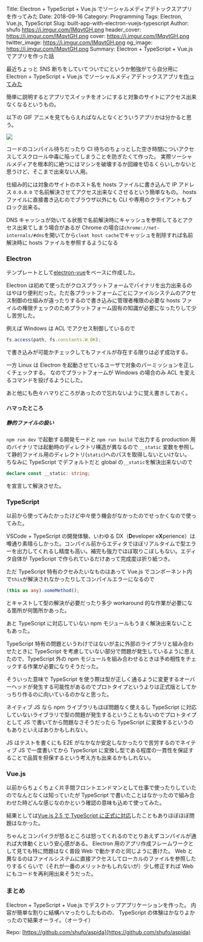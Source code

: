 Title: Electron + TypeScript + Vue.js でソーシャルメディアデトックスアプリを作ってみた
Date: 2018-09-16
Category: Programming
Tags: Electron, Vue.js, TypeScript
Slug: built-app-with-electron-vuejs-typescript
Author: shufo
https://i.imgur.com/IMqvtGH.png
header_cover: https://i.imgur.com/IMqvtGH.png
cover: https://i.imgur.com/IMqvtGH.png
twitter_image: https://i.imgur.com/IMqvtGH.png
og_image: https://i.imgur.com/IMqvtGH.png
Summary: Electron + TypeScript + Vue.js でアプリを作った話

最近ちょっと SNS 断ちをしていてついでにというか勉強がてら自分用に Electron + TypeScript + Vue.js でソーシャルメディアデトックスアプリを[作ってみた](https://github.com/shufo/aspida)

簡単に説明するとアプリでスイッチをオンにすると対象のサイトにアクセス出来なくなるというもの。

以下の GIF アニメを見てもらえればなんとなくどういうアプリかは分かると思う。

![](https://github.com/shufo/aspida/wiki/assets/description.gif)

コードのコンパイル待ちだったり CI 待ちのちょっとした空き時間についアクセスしてスクロール中毒に陥ってしまうことを防ぎたくて作った。
実際ソーシャルメディアを根本的に絶つにはマシンを破壊するか回線を切るくらいしかないと思うけど、そこまで出来ない人用。

仕組み的には対象のサイトのホスト名を hosts ファイルに書き込んで IP アドレス `0.0.0.0` で名前解決させてアクセス出来なくさせるという簡単なもの。
hosts ファイルに直接書き込むのでブラウザ以外にも CLI や専用のクライアントもブロック出来る。

DNS キャッシュが効いてる状態で名前解決時にキャッシュを参照してるとアクセス出来てしまう場合があるが Chrome の場合は`chrome://net-internals/#dns`を開いてから`cleat host cache`でキャッシュを削除すれば名前解決時に hosts ファイルを参照するようになる

### Electron

テンプレートとして[electron-vue](https://github.com/SimulatedGREG/electron-vue)をベースに作成した。

Electron は初めて使ったがクロスプラットフォームでバイナリを出力出来るのはやはり便利だった。ただ各プラットフォームごとにファイルシステムのアクセス制御の仕組みが違ったりするので書き込みに管理者権限の必要な hosts ファイルの権限チェックのためプラットフォーム固有の知識が必要になったりして少し苦労した。

例えば Windows は ACL でアクセス制御しているので

```javascript
fs.access(path, fs.constants.W_OK);
```

で書き込みが可能かチェックしてもファイルが存在する限りは必ず成功する。

一方 Linux は Electron を起動させているユーザで対象のパーミッションを正しくチェックする。
なのでプラットフォームが Windows の場合のみ ACL を変えるコマンドを投げるようにした。

あと他にも色々ハマりどころがあったので忘れないように覚え書きしておく。

#### ハマったところ

##### 静的ファイルの扱い

`npm run dev` で起動する開発モードと `npm run build` で出力する production 用のバイナリでは起動時のディレクトリ構造が異なるので `__static` 変数を参照して静的ファイル用のディレクトリ(`static`)へのパスを取得しないといけない。
ちなみに TypeScript でデフォルトだと global の`__static`を解決出来ないので

```ts
declare const __static: string;
```

を宣言して解決させた。

### TypeScript

以前から使ってみたかったけど中々使う機会がなかったのでせっかくなので使ってみた。

VSCode + TypeScript の開発体験、いわゆる DX（**D**eveloper e**X**perience）は噂通り素晴らしかった。コンパイル前からエディタでほぼリアルタイムで型エラーを出力してくれるし精度も高い。補完も強力でほぼ取りこぼしもない。エディタ自体が TypeScript で作られているだけあって完成度は折り紙つき。

ただ TypeScript 特有のクセみたいなものはあって Vue.js でコンポーネント内で`this`が解決されなかったりしてコンパイルエラーになるので

```ts
(this as any).someMethod();
```

とキャストして型の解決が必要だったり多少 workaround 的な作業が必要になる箇所が何箇所かあった。

あと TypeScript に対応していない npm モジュールもうまく解決出来ないこともあった。

TypeScript 特有の問題というわけではないが主に外部のライブラリと組み合わせたときに TypeScript を考慮していない部分で問題が発生しているように思えたので、TypeScript 外の npm モジュールを組み合わせるときは予め相性をチェックする作業が必要になりそうだった。

そういった意味で TypeScript を使う際は型が正しく通るように変更するオーバーヘッドが発生する可能性があるのでプロトタイプというよりは正式版としてかっちり作るのに向いているのかなと思った。

ネイティブ JS なら npm ライブラリもほぼ問題なく使えるし TypeScript に対応していないライブラリで型の問題が発生するということもないのでプロトタイプとして JS で書いてから問題なさそうだったら TypeScript に変換するというのもありといえばありかもしれない。

JS はテストを書くにも E2E がなかなか安定しなかったりで苦労するのでネイティブ JS で一度書いてから TypeScript に変換し型である程度の一貫性を保証することで品質を担保するという考え方も出来るかもしれない。

### Vue.js

以前からちょくちょく片手間フロントエンドマンとして仕事で使ったりしていたのでなんとなくは知っていたが
TypeScript で書いたことはなかったので組み合わせた時どんな感じなのかという確認の意味も込めて使ってみた。

結果としては[Vue.js 2.5 で TypeScript に正式に対応](https://jp.vuejs.org/v2/guide/typescript.html)したこともありほぼほぼ問題はなかった。

ちゃんとコンパイラが怒るところは怒ってくれるのでとりあえずコンパイルが通れば大体動くという安心感がある。
Electron 用のアプリ作成フレームワークとして見ても特に問題はなく普段 Web で動かすのと同じように書けた。
Web と異なるのはファイルシステムに直接アクセスしてローカルのファイルを参照したりするくらいで（それが一番のメリットかもしれないが）少し修正すれば Web にもコードを再利用出来そうだった。

### まとめ

Electron + TypeScript + Vue.js でデスクトップアプリケーションを作った。
内容が簡単な割りに結構ハマったりしたものの、 TypeScript の体験はかなりよかったので結果オーライ。（オーライ）

Repo: [https://github.com/shufo/aspida](https://github.com/shufo/aspida)
